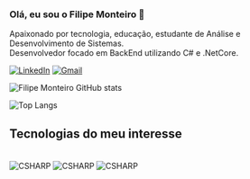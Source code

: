 ### Olá, eu sou o Filipe Monteiro 👋
Apaixonado por tecnologia, educação, estudante de Análise e Desenvolvimento de Sistemas.
<br/>
Desenvolvedor focado em BackEnd utilizando C# e .NetCore.

[![LinkedIn](https://img.shields.io/badge/LinkedIn-0077B5?style=for-the-badge&logo=linkedin&logoColor=white)](https://www.linkedin.com/in/filipe-monteiro-lourenco/)
[![Gmail](	https://img.shields.io/badge/Gmail-D14836?style=for-the-badge&logo=gmail&logoColor=white)](mailto:filipemonteiro73@gmail.com)

![Filipe Monteiro GitHub stats](https://github-readme-stats.vercel.app/api?username=Filipemont&show_icons=true&theme=dracula)

![Top Langs](https://github-readme-stats.vercel.app/api/top-langs/?username=Filipemont&layout=compact)

## Tecnologias do meu interesse
<div style = "display: inline_block"><br/>
<img align="center" alt="CSHARP" src ="https://img.shields.io/badge/C%23-239120?style=for-the-badge&logo=c-sharp&logoColor=white" />
<img align="center" alt="CSHARP" src ="https://img.shields.io/badge/.NET-5C2D91?style=for-the-badge&logo=.net&logoColor=white" />
<img align="center" alt="CSHARP" src ="https://img.shields.io/badge/MySQL-00000F?style=for-the-badge&logo=mysql&logoColor=white" />
</div><br/>
